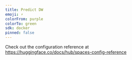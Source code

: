 ```yaml
---
title: Predict DW
emoji: ⚡
colorFrom: purple
colorTo: green
sdk: docker
pinned: false
---
```


Check out the configuration reference at https://huggingface.co/docs/hub/spaces-config-reference
